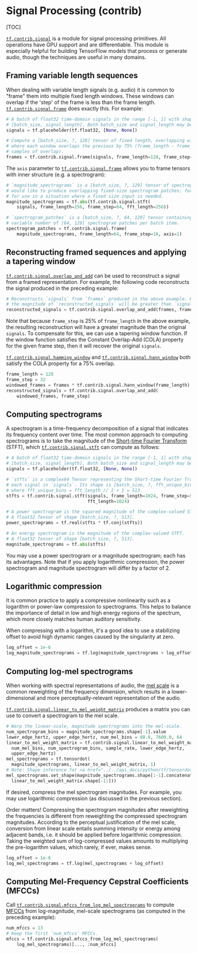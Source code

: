 # Signal Processing (contrib)
[TOC]

<a href="../../api_docs/python/tf/contrib/signal.md"><code>tf.contrib.signal</code></a> is a module for signal processing primitives. All
operations have GPU support and are differentiable. This module is especially
helpful for building TensorFlow models that process or generate audio, though
the techniques are useful in many domains.

<h2 id="Framing_variable_length_sequences">Framing variable length sequences</h2>

When dealing with variable length signals (e.g. audio) it is common to "frame"
them into multiple fixed length windows. These windows can overlap if the 'step'
of the frame is less than the frame length. <a href="../../api_docs/python/tf/contrib/signal/frame.md"><code>tf.contrib.signal.frame</code></a> does
exactly this. For example:

```python
# A batch of float32 time-domain signals in the range [-1, 1] with shape
# [batch_size, signal_length]. Both batch_size and signal_length may be unknown.
signals = tf.placeholder(tf.float32, [None, None])

# Compute a [batch_size, ?, 128] tensor of fixed length, overlapping windows
# where each window overlaps the previous by 75% (frame_length - frame_step
# samples of overlap).
frames = tf.contrib.signal.frame(signals, frame_length=128, frame_step=32)
```

The `axis` parameter to <a href="../../api_docs/python/tf/contrib/signal/frame.md"><code>tf.contrib.signal.frame</code></a> allows you to frame tensors
with inner structure (e.g. a spectrogram):

```python
# `magnitude_spectrograms` is a [batch_size, ?, 129] tensor of spectrograms. We
# would like to produce overlapping fixed-size spectrogram patches; for example,
# for use in a situation where a fixed size input is needed.
magnitude_spectrograms = tf.abs(tf.contrib.signal.stft(
    signals, frame_length=256, frame_step=64, fft_length=256))

# `spectrogram_patches` is a [batch_size, ?, 64, 129] tensor containing a
# variable number of [64, 129] spectrogram patches per batch item.
spectrogram_patches = tf.contrib.signal.frame(
    magnitude_spectrograms, frame_length=64, frame_step=16, axis=1)
```

<h2 id="Reconstructing_framed_sequences_and_applying_a_tapering_window">Reconstructing framed sequences and applying a tapering window</h2>

<a href="../../api_docs/python/tf/contrib/signal/overlap_and_add.md"><code>tf.contrib.signal.overlap_and_add</code></a> can be used to reconstruct a signal from a
framed representation. For example, the following code reconstructs the signal
produced in the preceding example:

```python
# Reconstructs `signals` from `frames` produced in the above example. However,
# the magnitude of `reconstructed_signals` will be greater than `signals`.
reconstructed_signals = tf.contrib.signal.overlap_and_add(frames, frame_step=32)
```

Note that because `frame_step` is 25% of `frame_length` in the above example,
the resulting reconstruction will have a greater magnitude than the original
`signals`. To compensate for this, we can use a tapering window function. If the
window function satisfies the Constant Overlap-Add (COLA) property for the given
frame step, then it will recover the original `signals`.

<a href="../../api_docs/python/tf/contrib/signal/hamming_window.md"><code>tf.contrib.signal.hamming_window</code></a> and <a href="../../api_docs/python/tf/contrib/signal/hann_window.md"><code>tf.contrib.signal.hann_window</code></a> both
satisfy the COLA property for a 75% overlap.

```python
frame_length = 128
frame_step = 32
windowed_frames = frames * tf.contrib.signal.hann_window(frame_length)
reconstructed_signals = tf.contrib.signal.overlap_and_add(
    windowed_frames, frame_step)
```

<h2 id="Computing_spectrograms">Computing spectrograms</h2>

A spectrogram is a time-frequency decomposition of a signal that indicates its
frequency content over time. The most common approach to computing spectrograms
is to take the magnitude of the [Short-time Fourier Transform][stft] (STFT),
which <a href="../../api_docs/python/tf/contrib/signal/stft.md"><code>tf.contrib.signal.stft</code></a> can compute as follows:

```python
# A batch of float32 time-domain signals in the range [-1, 1] with shape
# [batch_size, signal_length]. Both batch_size and signal_length may be unknown.
signals = tf.placeholder(tf.float32, [None, None])

# `stfts` is a complex64 Tensor representing the Short-time Fourier Transform of
# each signal in `signals`. Its shape is [batch_size, ?, fft_unique_bins]
# where fft_unique_bins = fft_length // 2 + 1 = 513.
stfts = tf.contrib.signal.stft(signals, frame_length=1024, frame_step=512,
                               fft_length=1024)

# A power spectrogram is the squared magnitude of the complex-valued STFT.
# A float32 Tensor of shape [batch_size, ?, 513].
power_spectrograms = tf.real(stfts * tf.conj(stfts))

# An energy spectrogram is the magnitude of the complex-valued STFT.
# A float32 Tensor of shape [batch_size, ?, 513].
magnitude_spectrograms = tf.abs(stfts)
```

You may use a power spectrogram or a magnitude spectrogram; each has its
advantages. Note that if you apply logarithmic compression, the power
spectrogram and magnitude spectrogram will differ by a factor of 2.

<h2 id="Logarithmic_compression">Logarithmic compression</h2>

It is common practice to apply a compressive nonlinearity such as a logarithm or
power-law compression to spectrograms. This helps to balance the importance of
detail in low and high energy regions of the spectrum, which more closely
matches human auditory sensitivity.

When compressing with a logarithm, it's a good idea to use a stabilizing offset
to avoid high dynamic ranges caused by the singularity at zero.

```python
log_offset = 1e-6
log_magnitude_spectrograms = tf.log(magnitude_spectrograms + log_offset)
```

<h2 id="Computing_log_mel_spectrograms">Computing log-mel spectrograms</h2>

When working with spectral representations of audio, the [mel scale][mel] is a
common reweighting of the frequency dimension, which results in a
lower-dimensional and more perceptually-relevant representation of the audio.

<a href="../../api_docs/python/tf/contrib/signal/linear_to_mel_weight_matrix.md"><code>tf.contrib.signal.linear_to_mel_weight_matrix</code></a> produces a matrix you can use
to convert a spectrogram to the mel scale.

```python
# Warp the linear-scale, magnitude spectrograms into the mel-scale.
num_spectrogram_bins = magnitude_spectrograms.shape[-1].value
lower_edge_hertz, upper_edge_hertz, num_mel_bins = 80.0, 7600.0, 64
linear_to_mel_weight_matrix = tf.contrib.signal.linear_to_mel_weight_matrix(
  num_mel_bins, num_spectrogram_bins, sample_rate, lower_edge_hertz,
  upper_edge_hertz)
mel_spectrograms = tf.tensordot(
  magnitude_spectrograms, linear_to_mel_weight_matrix, 1)
# Note: Shape inference for <a href="../../api_docs/python/tf/tensordot.md"><code>tf.tensordot</code></a> does not currently handle this case.
mel_spectrograms.set_shape(magnitude_spectrograms.shape[:-1].concatenate(
  linear_to_mel_weight_matrix.shape[-1:]))
```

If desired, compress the mel spectrogram magnitudes. For example, you may use
logarithmic compression (as discussed in the previous section).

Order matters! Compressing the spectrogram magnitudes after
reweighting the frequencies is different from reweighting the compressed
spectrogram magnitudes. According to the perceptual justification of the mel
scale, conversion from linear scale entails summing intensity or energy among
adjacent bands, i.e. it should be applied before logarithmic compression. Taking
the weighted sum of log-compressed values amounts to multiplying the
pre-logarithm values, which rarely, if ever, makes sense.

```python
log_offset = 1e-6
log_mel_spectrograms = tf.log(mel_spectrograms + log_offset)
```

<h2 id="Computing_Mel_Frequency_Cepstral_Coefficients_MFCCs_">Computing Mel-Frequency Cepstral Coefficients (MFCCs)</h2>

Call <a href="../../api_docs/python/tf/contrib/signal/mfccs_from_log_mel_spectrograms.md"><code>tf.contrib.signal.mfccs_from_log_mel_spectrograms</code></a> to compute
[MFCCs][mfcc] from log-magnitude, mel-scale spectrograms (as computed in the
preceding example):

```python
num_mfccs = 13
# Keep the first `num_mfccs` MFCCs.
mfccs = tf.contrib.signal.mfccs_from_log_mel_spectrograms(
    log_mel_spectrograms)[..., :num_mfccs]
```

[stft]: https://en.wikipedia.org/wiki/Short-time_Fourier_transform
[mel]: https://en.wikipedia.org/wiki/Mel_scale
[mfcc]: https://en.wikipedia.org/wiki/Mel-frequency_cepstrum
